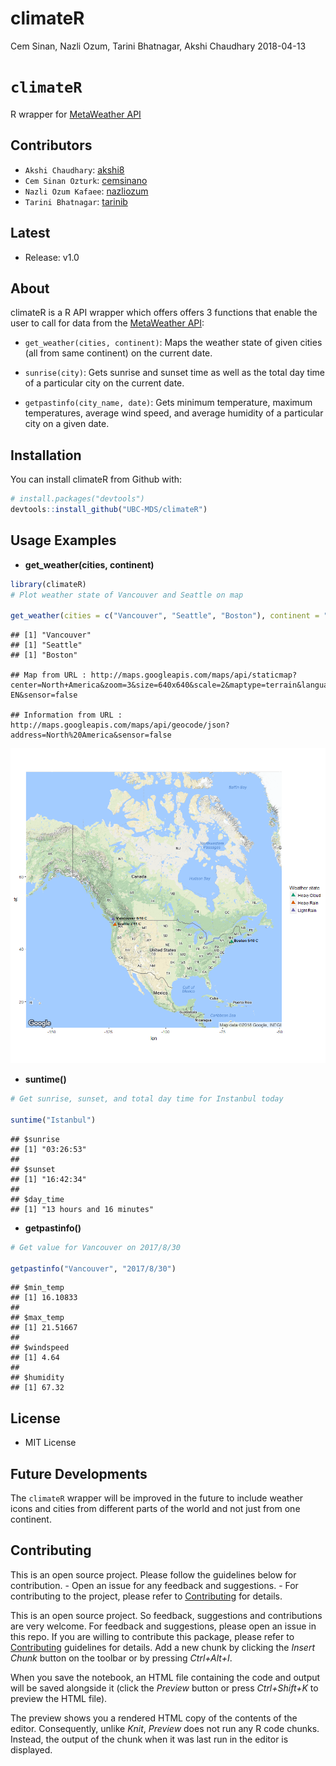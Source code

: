 climateR
================
Cem Sinan, Nazli Ozum, Tarini Bhatnagar, Akshi Chaudhary
2018-04-13

`climateR`
==========

R wrapper for [MetaWeather API](https://www.metaweather.com/api/)

Contributors
------------

-   `Akshi Chaudhary`: [akshi8](https://github.com/akshi8)
-   `Cem Sinan Ozturk`: [cemsinano](https://github.com/cemsinano)
-   `Nazli Ozum Kafaee`: [nazliozum](https://github.com/nazliozum)
-   `Tarini Bhatnagar`: [tarinib](https://github.com/tarinib)

Latest
------

-   Release: v1.0

About
-----

climateR is a R API wrapper which offers offers 3 functions that enable the user to call for data from the [MetaWeather API](https://www.metaweather.com/api/):

-   `get_weather(cities, continent)`: Maps the weather state of given cities (all from same continent) on the current date.

-   `sunrise(city)`: Gets sunrise and sunset time as well as the total day time of a particular city on the current date.

-   `getpastinfo(city_name, date)`: Gets minimum temperature, maximum temperatures, average wind speed, and average humidity of a particular city on a given date.

Installation
------------

You can install climateR from Github with:

``` r
# install.packages("devtools")
devtools::install_github("UBC-MDS/climateR")
```

Usage Examples
--------------

-   **get\_weather(cities, continent)**

``` r
library(climateR)
# Plot weather state of Vancouver and Seattle on map

get_weather(cities = c("Vancouver", "Seattle", "Boston"), continent = "North America")
```

    ## [1] "Vancouver"
    ## [1] "Seattle"
    ## [1] "Boston"

    ## Map from URL : http://maps.googleapis.com/maps/api/staticmap?center=North+America&zoom=3&size=640x640&scale=2&maptype=terrain&language=en-EN&sensor=false

    ## Information from URL : http://maps.googleapis.com/maps/api/geocode/json?address=North%20America&sensor=false

![](climateR_files/figure-markdown_github/unnamed-chunk-2-1.png)

-   **suntime()**

``` r
# Get sunrise, sunset, and total day time for Instanbul today

suntime("Istanbul")
```

    ## $sunrise
    ## [1] "03:26:53"
    ## 
    ## $sunset
    ## [1] "16:42:34"
    ## 
    ## $day_time
    ## [1] "13 hours and 16 minutes"

-   **getpastinfo()**

``` r
# Get value for Vancouver on 2017/8/30

getpastinfo("Vancouver", "2017/8/30")
```

    ## $min_temp
    ## [1] 16.10833
    ## 
    ## $max_temp
    ## [1] 21.51667
    ## 
    ## $windspeed
    ## [1] 4.64
    ## 
    ## $humidity
    ## [1] 67.32

License
-------

-   MIT License

Future Developments
-------------------

The `climateR` wrapper will be improved in the future to include weather icons and cities from different parts of the world and not just from one continent.

Contributing
------------

This is an open source project. Please follow the guidelines below for contribution. - Open an issue for any feedback and suggestions. - For contributing to the project, please refer to [Contributing](CONTRIBUTING.md) for details.

This is an open source project. So feedback, suggestions and contributions are very welcome. For feedback and suggestions, please open an issue in this repo. If you are willing to contribute this package, please refer to [Contributing](CONTRIBUTING.md) guidelines for details. Add a new chunk by clicking the *Insert Chunk* button on the toolbar or by pressing *Ctrl+Alt+I*.

When you save the notebook, an HTML file containing the code and output will be saved alongside it (click the *Preview* button or press *Ctrl+Shift+K* to preview the HTML file).

The preview shows you a rendered HTML copy of the contents of the editor. Consequently, unlike *Knit*, *Preview* does not run any R code chunks. Instead, the output of the chunk when it was last run in the editor is displayed.
